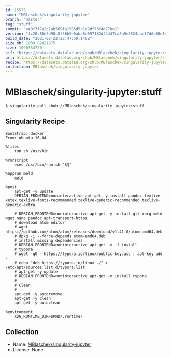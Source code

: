 ```yaml
---
id: 15575
name: "MBlaschek/singularity-jupyter"
branch: "master"
tag: "stuff"
commit: "e48f3f7a2c7ab569fa1585d5c1e9df73f4d270e1"
version: "fc20c88e3d90c8f56b9e0aba8d097182df4447ca8a9ef824cae17d6e08e1edf2"
build_date: "2021-02-22T22:47:59.146Z"
size_mb: 1039.82421875
size: 1090334720
sif: "https://datasets.datalad.org/shub/MBlaschek/singularity-jupyter/stuff/2021-02-22-e48f3f7a-fc20c88e/fc20c88e3d90c8f56b9e0aba8d097182df4447ca8a9ef824cae17d6e08e1edf2.sif"
url: https://datasets.datalad.org/shub/MBlaschek/singularity-jupyter/stuff/2021-02-22-e48f3f7a-fc20c88e/
recipe: https://datasets.datalad.org/shub/MBlaschek/singularity-jupyter/stuff/2021-02-22-e48f3f7a-fc20c88e/Singularity
collection: MBlaschek/singularity-jupyter
---
```


# MBlaschek/singularity-jupyter:stuff

```bash
$ singularity pull shub://MBlaschek/singularity-jupyter:stuff
```

## Singularity Recipe

```singularity
BootStrap: docker
From: ubuntu:16.04

%files
	run.sh /usr/bin

%runscript
	exec /usr/bin/run.sh "$@"

%apprun meld
	meld

%post
	apt-get -y update
	DEBIAN_FRONTEND=noninteractive apt-get -y install pandoc texlive-xetex texlive-fonts-recommended texlive-generic-recommended texlive-generic-extra

	# DEBIAN_FRONTEND=noninteractive apt-get -y install git xorg meld wget nano pandoc apt-transport-https
	# download atom editor
	# wget https://github.com/atom/atom/releases/download/v1.41.0/atom-amd64.deb
	# dpkg -i --force-depends atom-amd64.deb
	# install missing dependencies
	# DEBIAN_FRONTEND=noninteractive apt-get -y -f install
	# typora
	# wget -qO - https://typora.io/linux/public-key.asc | apt-key add -
	# echo "deb https://typora.io/linux ./" > /etc/apt/sources.list.d/typora.list
	# apt-get -y update
	# DEBIAN_FRONTEND=noninteractive apt-get -y install typora
	#
	# Clean
	#
	apt-get -y autoremove
	apt-get -y clean
	apt-get -y autoclean

%environment
	XDG_RUNTIME_DIR=$PWD/.runtime/
```

## Collection

 - Name: [MBlaschek/singularity-jupyter](https://github.com/MBlaschek/singularity-jupyter)
 - License: None

